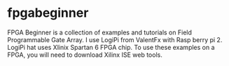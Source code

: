 fpgabeginner
===========

FPGA Beginner is a collection of examples and tutorials on Field Programmable Gate Array. I use LogiPi from ValentFx with Rasp berry pi 2. LogiPi hat uses Xlinix Spartan 6 FPGA chip. To use these examples on a FPGA, you will need to download Xilinx ISE web tools.

